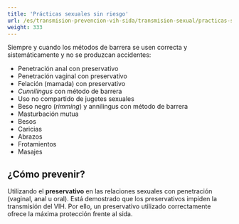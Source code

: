 ```yaml
---
title: 'Prácticas sexuales sin riesgo'
url: /es/transmision-prevencion-vih-sida/transmision-sexual/practicas-sexuales-sin-riesgo
weight: 333
---
```


Siempre y cuando los métodos de barrera se usen correcta y sistemáticamente y no se produzcan accidentes:

* Penetración anal con preservativo
* Penetración vaginal con preservativo
* Felación (mamada) con preservativo
* _Cunnilingus_ con método de barrera
* Uso no compartido de jugetes sexuales
* Beso negro (_rimming_) y annilingus con método de barrera
* Masturbación mutua
* Besos
* Caricias
* Abrazos
* Frotamientos
* Masajes

## ¿Cómo prevenir?

Utilizando el **preservativo** en las relaciones sexuales con penetración (vaginal, anal u oral). Está demostrado que los preservativos impiden la transmisión del VIH. Por ello, un preservativo utilizado correctamente ofrece la máxima protección frente al sida.